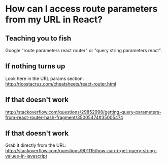 # How can I access route parameters from my URL in React?

## Teaching you to fish

Google "route parameters react router" or "query string parameters react".

## If nothing turns up

Look here in the URL params section: http://ricostacruz.com/cheatsheets/react-router.html

## If that doesn't work

http://stackoverflow.com/questions/29852998/getting-query-parameters-from-react-router-hash-fragment/35005474#35005474

## If that doesn't work

Grab it directly from the URL: http://stackoverflow.com/questions/901115/how-can-i-get-query-string-values-in-javascript
